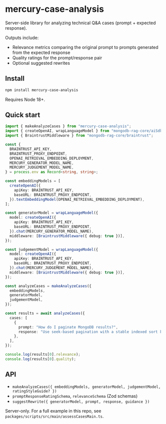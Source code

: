 # mercury-case-analysis

Server-side library for analyzing technical Q&A cases (prompt + expected response).

Outputs include:
- Relevance metrics comparing the original prompt to prompts generated from the expected response
- Quality ratings for the prompt/response pair
- Optional suggested rewrites

## Install

```bash
npm install mercury-case-analysis
```

Requires Node 18+.

## Quick start

```ts
import { makeAnalyzeCases } from "mercury-case-analysis";
import { createOpenAI, wrapLanguageModel } from "mongodb-rag-core/aiSdk";
import { BraintrustMiddleware } from "mongodb-rag-core/braintrust";

const {
  BRAINTRUST_API_KEY,
  BRAINTRUST_PROXY_ENDPOINT,
  OPENAI_RETRIEVAL_EMBEDDING_DEPLOYMENT,
  MERCURY_GENERATOR_MODEL_NAME,
  MERCURY_JUDGEMENT_MODEL_NAME,
} = process.env as Record<string, string>;

const embeddingModels = [
  createOpenAI({
    apiKey: BRAINTRUST_API_KEY,
    baseURL: BRAINTRUST_PROXY_ENDPOINT,
  }).textEmbeddingModel(OPENAI_RETRIEVAL_EMBEDDING_DEPLOYMENT),
];

const generatorModel = wrapLanguageModel({
  model: createOpenAI({
    apiKey: BRAINTRUST_API_KEY,
    baseURL: BRAINTRUST_PROXY_ENDPOINT,
  }).chat(MERCURY_GENERATOR_MODEL_NAME),
  middleware: [BraintrustMiddleware({ debug: true })],
});

const judgementModel = wrapLanguageModel({
  model: createOpenAI({
    apiKey: BRAINTRUST_API_KEY,
    baseURL: BRAINTRUST_PROXY_ENDPOINT,
  }).chat(MERCURY_JUDGEMENT_MODEL_NAME),
  middleware: [BraintrustMiddleware({ debug: true })],
});

const analyzeCases = makeAnalyzeCases({
  embeddingModels,
  generatorModel,
  judgementModel,
});

const results = await analyzeCases({
  cases: [
    {
      prompt: "How do I paginate MongoDB results?",
      response: "Use seek-based pagination with a stable indexed sort key (e.g., _id).",
    },
  ],
});

console.log(results[0].relevance);
console.log(results[0].quality);
```

## API

- `makeAnalyzeCases({ embeddingModels, generatorModel, judgementModel, ratingStyleGuide? })`
- `promptResponseRatingSchema`, `relevanceSchema` (Zod schemas)
- `suggestRewrite({ generatorModel, prompt, response, guidance })`

Server-only. For a full example in this repo, see `packages/scripts/src/main/assessCasesMain.ts`.
